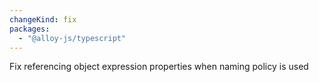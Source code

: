 ```yaml
---
changeKind: fix
packages:
  - "@alloy-js/typescript"
---
```


Fix referencing object expression properties when naming policy is used